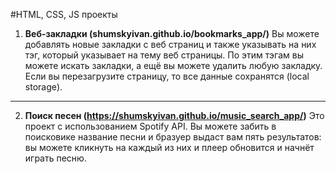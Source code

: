 #HTML, CSS, JS проекты

1. **Веб-закладки (shumskyivan.github.io/bookmarks_app/)**
Вы можете добавлять новые закладки с веб страниц и также указывать на них тэг, который указывает на тему веб страницы. По этим тэгам вы можете искать закладки, а ещё вы можете удалить любую закладку. Если вы перезагрузите страницу, то все данные сохранятся (local storage).

--------
2. **Поиск песен (https://shumskyivan.github.io/music_search_app/)**
Это проект с использованием Spotify API. Вы можете забить в поисковике название песни и бразуер выдаст вам пять результатов: вы можете кликнуть на каждый из них и плеер обновится и начнёт играть песню. 
